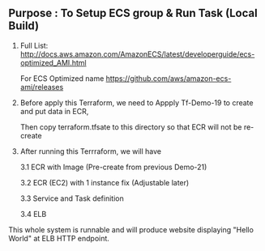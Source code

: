 ## Purpose : To Setup ECS group & Run Task (Local Build)

1. Full List: http://docs.aws.amazon.com/AmazonECS/latest/developerguide/ecs-optimized_AMI.html

   For ECS Optimized name https://github.com/aws/amazon-ecs-ami/releases

2. Before apply this Terraform, we need to Appply Tf-Demo-19 to create and put data in ECR,

   Then copy terraform.tfsate to this directory so that ECR will not be re-create

3. After running this Terrraform, we will have

   3.1 ECR with Image (Pre-create from previous Demo-21)

   3.2 ECR (EC2) with 1 instance fix (Adjustable later)

   3.3 Service and Task definition

   3.4 ELB

This whole system is runnable and will produce website displaying "Hello World" at ELB HTTP endpoint.

